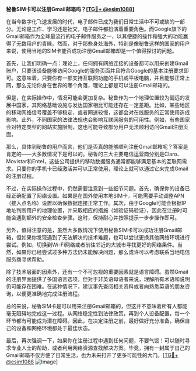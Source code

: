 **秘鲁SIM卡可以注册Gmail邮箱吗？[[TG💪+ @esim1088](https://t.me/s/esim1088)]**

在当今数字化飞速发展的时代，电子邮件已成为我们日常生活中不可或缺的一部分。无论是工作、学习还是社交，电子邮件都扮演着重要角色。而Google旗下的Gmail邮箱作为全球最流行的电子邮件服务之一，以其便捷的操作和强大的功能赢得了无数用户的青睐。然而，对于那些身处海外，特别是像秘鲁这样的国家的用户来说，使用当地的SIM卡能否成功注册Gmail邮箱却是一个值得探讨的问题。

首先，让我们明确一点：理论上，任何拥有网络连接的设备都可以用来创建Gmail账户，只要该设备能够访问Google的服务页面并且符合Google的基本注册要求即可。这意味着，只要你有一部支持互联网功能的手机或平板电脑，并且能够正常上网，那么无论你身在世界的哪个角落，理论上都是可以注册Gmail邮箱的。

但是，在实际操作中，情况可能会更加复杂。秘鲁作为一个地理位置较为偏远的发展中国家，其网络基础设施与发达国家相比可能还存在一定差距。比如，某些地区的移动网络信号覆盖不够稳定，或者网速较慢，这都会对在线服务的正常使用造成影响。此外，不同国家的法律法规也会影响互联网服务的可用性。例如，有些国家会对特定类型的网站实施限制，这也可能导致部分用户无法顺利访问Gmail注册页面。

那么，具体到秘鲁的用户而言，他们是否真的能够顺利注册Gmail邮箱呢？答案是肯定的——大多数情况下是可以的。秘鲁的三大主要电信运营商分别是Claro、Movistar和Entel，这些公司提供的移动数据服务通常都能够满足基本的互联网需求。只要你的手机卡已经激活并可以正常使用，理论上就可以通过它来完成Gmail的注册过程。

不过，在实际操作过程中，仍然需要注意到一些细节问题。首先，确保你的设备已经正确配置了网络设置。如果是在国外使用本地SIM卡，可能需要手动调整APN（接入点名称）设置以确保数据连接正常工作。其次，由于Google可能会根据IP地址判断用户的地理位置，并采取相应的措施（如验证码验证），因此在注册时可能会遇到额外的安全检查步骤。这时，保持耐心并按照提示一步步操作即可。

另外，值得注意的是，虽然大多数情况下使用秘鲁SIM卡可以成功注册Gmail邮箱，但如果你发现遇到了无法解决的技术难题，也可以尝试更换其他网络环境进行尝试。例如，切换到Wi-Fi网络或者前往邻近的大城市寻找更好的网络条件。当然，如果你已经尝试过多种方法仍未能解决问题，那么或许可以考虑联系当地电信服务商寻求帮助。

除了技术层面的因素外，还有一个不可忽视的重要因素就是语言障碍。虽然Gmail的注册界面提供了多国语言选项，但对于非英语母语者来说，理解所有术语和说明仍可能存在困难。在这种情况下，建议事先查阅相关资料或者向熟悉英语的朋友咨询，以便更准确地完成注册流程。

总的来说，秘鲁SIM卡是可以用来注册Gmail邮箱的，但这并不意味着所有人都能毫无阻碍地完成这一过程。从网络稳定性到法律政策，再到个人设备配置，每一个环节都有可能成为潜在障碍。因此，在决定注册之前，最好做好充分准备，确保自己的设备和网络环境都处于最佳状态。

最后，再次强调一下，如果你在注册过程中遇到任何问题，不要气馁！可以随时寻求专业人士的帮助，或者利用网络资源查找解决方案。毕竟，拥有一封属于自己的Gmail邮箱不仅方便了日常生活，也为未来打开了更多可能性的大门。[[TG💪+ @esim1088](https://t.me/s/esim1088) ![Image](https://i.postimg.cc/4NQfJmqS/Snipaste-2025-05-13-00-14-12.png)]